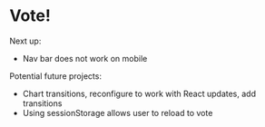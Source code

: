 # Vote!

Next up:

* Nav bar does not work on mobile

Potential future projects:

* Chart transitions, reconfigure to work with React updates, add transitions
* Using sessionStorage allows user to reload to vote

